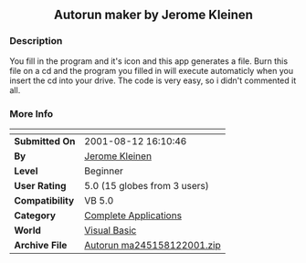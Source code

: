 ﻿<div align="center">

## Autorun maker by Jerome Kleinen


</div>

### Description

You fill in the program and it's icon and this app generates a file. Burn this file on a cd and the program you filled in will execute automaticly when you insert the cd into your drive. The code is very easy, so i didn't commented it all.
 
### More Info
 


<span>             |<span>
---                |---
**Submitted On**   |2001-08-12 16:10:46
**By**             |[Jerome Kleinen](https://github.com/Planet-Source-Code/PSCIndex/blob/master/ByAuthor/jerome-kleinen.md)
**Level**          |Beginner
**User Rating**    |5.0 (15 globes from 3 users)
**Compatibility**  |VB 5\.0
**Category**       |[Complete Applications](https://github.com/Planet-Source-Code/PSCIndex/blob/master/ByCategory/complete-applications__1-27.md)
**World**          |[Visual Basic](https://github.com/Planet-Source-Code/PSCIndex/blob/master/ByWorld/visual-basic.md)
**Archive File**   |[Autorun ma245158122001\.zip](https://github.com/Planet-Source-Code/jerome-kleinen-autorun-maker-by-jerome-kleinen__1-26115/archive/master.zip)








